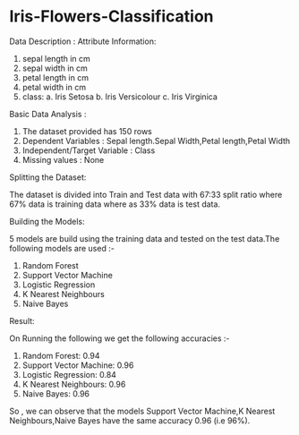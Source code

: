 # Iris-Flowers-Classification

Data Description :
Attribute Information:
   1. sepal length in cm
   2. sepal width in cm
   3. petal length in cm
   4. petal width in cm
   5. class: 
      a.  Iris Setosa
      b.  Iris Versicolour
      c.  Iris Virginica
      
Basic Data Analysis :
1.  The dataset provided has 150 rows
2.  Dependent Variables : Sepal length.Sepal Width,Petal length,Petal Width
3.  Independent/Target Variable : Class
4.  Missing values : None      

Splitting the Dataset:

The dataset is divided into Train and Test data with 67:33 split ratio where 67% data is training data where as 33% data is test data.

Building the Models:

5 models are build using the training data and tested on the test data.The following models are used :-
1.  Random Forest
2.  Support Vector Machine
3.  Logistic Regression
4.  K Nearest Neighbours
5.  Naive Bayes

Result:

On Running the following we get the following accuracies :-
1.  Random Forest: 0.94
2.  Support Vector Machine: 0.96
3.  Logistic Regression: 0.84
4.  K Nearest Neighbours: 0.96
5.  Naive Bayes: 0.96

So , we can observe that the models Support Vector Machine,K Nearest Neighbours,Naive Bayes have the same accuracy 0.96 (i.e 96%).





      
   
